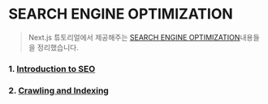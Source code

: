 # SEARCH ENGINE OPTIMIZATION

> Next.js 튜토리얼에서 제공해주는 [SEARCH ENGINE OPTIMIZATION](https://nextjs.org/learn/seo/introduction-to-seo)내용들을 정리했습니다.

### 1. [Introduction to SEO](https://github.com/ChoJinmok/TIL/blob/master/ETC/SEO/introduction.md)

### 2. [Crawling and Indexing](https://github.com/ChoJinmok/TIL/blob/master/ETC/SEO/CrawlingIndexing.md)
